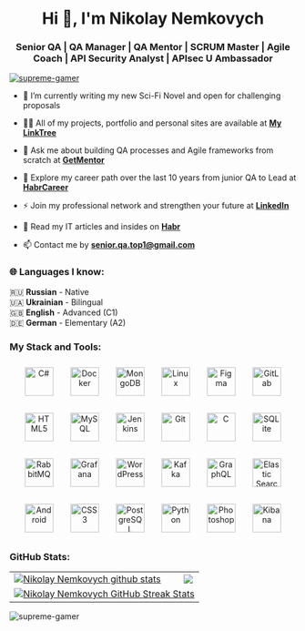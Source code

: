<h1 align="center">Hi 👋, I'm Nikolay Nemkovych</h1>
<h3 align="center">Senior QA | QA Manager | QA Mentor | SCRUM Master | Agile Coach | API Security Analyst | APIsec U Ambassador</h3>

<p align="left"> <a href="https://github.com/ryo-ma/github-profile-trophy"><img src="https://github-profile-trophy.vercel.app/?username=supreme-gamer" alt="supreme-gamer" /></a> </p>

- 🌱 I’m currently writing my new Sci-Fi Novel and open for challenging proposals

- 👨‍💻 All of my projects, portfolio and personal sites are available at **[My LinkTree]()**

- 💬 Ask me about building QA processes and Agile frameworks from scratch at **[GetMentor](https://getmentor.dev/mentor/nikolay-nemkovich-2996)**

- 📄 Explore my career path over the last 10 years from junior QA to Lead at **[HabrCareer](https://career.habr.com/senior-qa-top1/)**

- ⚡ Join my professional network and strengthen your future at **[LinkedIn](https://www.linkedin.com/in/nikolayn1988/)**

- 📝 Read my IT articles and insides on **[Habr](https://habr.com/ru/users/Korvin_Melarsky/)**

- 📫 Contact me by **senior.qa.top1@gmail.com**

<h3 align="left">🌐 Languages I know:</h3>
<p align="left">
  🇷🇺 <strong>Russian</strong> - Native<br>
  🇺🇦 <strong>Ukrainian</strong> - Bilingual<br>
  🇬🇧 <strong>English</strong> - Advanced (C1)<br>
  🇩🇪 <strong>German</strong> - Elementary (A2)<br>
</p>

<h3 align="left">My Stack and Tools: </h3>

<div align="center">
  <div style="display: flex; flex-wrap: wrap; justify-content: center; gap: 10px; margin-bottom: 10px;">
    <a href="https://docs.microsoft.com/en-us/dotnet/csharp/" target="_blank"><img style="margin: 10px" src="https://profilinator.rishav.dev/skills-assets/csharp-original.svg" alt="C#" height="50" /></a>
    <a href="https://www.docker.com/" target="_blank"><img style="margin: 10px" src="https://profilinator.rishav.dev/skills-assets/docker-original-wordmark.svg" alt="Docker" height="50" /></a>
    <a href="https://www.mongodb.com/" target="_blank"><img style="margin: 10px" src="https://profilinator.rishav.dev/skills-assets/mongodb-original-wordmark.svg" alt="MongoDB" height="50" /></a>
    <a href="https://www.linux.org/" target="_blank"><img style="margin: 10px" src="https://profilinator.rishav.dev/skills-assets/linux-original.svg" alt="Linux" height="50" /></a>
    <a href="https://www.figma.com/" target="_blank"><img style="margin: 10px" src="https://profilinator.rishav.dev/skills-assets/figma-icon.svg" alt="Figma" height="50" /></a>
    <a href="https://about.gitlab.com/" target="_blank"><img style="margin: 10px" src="https://profilinator.rishav.dev/skills-assets/gitlab.svg" alt="GitLab" height="50" /></a>
    <a href="https://en.wikipedia.org/wiki/HTML5" target="_blank"><img style="margin: 10px" src="https://profilinator.rishav.dev/skills-assets/html5-original-wordmark.svg" alt="HTML5" height="50" /></a>
    <a href="https://www.mysql.com/" target="_blank"><img style="margin: 10px" src="https://profilinator.rishav.dev/skills-assets/mysql-original-wordmark.svg" alt="MySQL" height="50" /></a>
    <a href="https://www.jenkins.io/" target="_blank"><img style="margin: 10px" src="https://profilinator.rishav.dev/skills-assets/jenkins-icon.svg" alt="Jenkins" height="50" /></a>
    <a href="https://github.com/" target="_blank"><img style="margin: 10px" src="https://profilinator.rishav.dev/skills-assets/git-scm-icon.svg" alt="Git" height="50" /></a>
    <a href="https://www.cprogramming.com/" target="_blank"><img style="margin: 10px" src="https://profilinator.rishav.dev/skills-assets/c-original.svg" alt="C" height="50" /></a>  
    <a href="https://www.sqlite.org/" target="_blank"><img style="margin: 10px" src="https://www.vectorlogo.zone/logos/sqlite/sqlite-icon.svg" alt="SQLite" height="50" /></a>
  </div>
  
  <div style="display: flex; flex-wrap: wrap; justify-content: center; gap: 10px;">
    <a href="https://www.rabbitmq.com/" target="_blank"><img style="margin: 10px" src="https://profilinator.rishav.dev/skills-assets/rabbitmq-icon.svg" alt="RabbitMQ" height="50" /></a>
    <a href="https://grafana.com/" target="_blank"><img style="margin: 10px" src="https://profilinator.rishav.dev/skills-assets/grafana.png" alt="Grafana" height="50" /></a>
    <a href="https://wordpress.com/" target="_blank"><img style="margin: 10px" src="https://profilinator.rishav.dev/skills-assets/wordpress.png" alt="WordPress" height="50" /></a>
    <a href="https://kafka.apache.org/" target="_blank"><img style="margin: 10px" src="https://profilinator.rishav.dev/skills-assets/apache_kafka-icon.svg" alt="Kafka" height="50" /></a>
    <a href="https://graphql.org/" target="_blank"><img style="margin: 10px" src="https://profilinator.rishav.dev/skills-assets/graphql.png" alt="GraphQL" height="50" /></a>
    <a href="https://www.elastic.co/" target="_blank"><img style="margin: 10px" src="https://profilinator.rishav.dev/skills-assets/elasticsearch.png" alt="Elastic Search" height="50" /></a>
    <a href="https://www.android.com/intl/en_in/" target="_blank"><img style="margin: 10px" src="https://profilinator.rishav.dev/skills-assets/android-original-wordmark.svg" alt="Android" height="50" /></a>
    <a href="https://www.w3schools.com/css/" target="_blank"><img style="margin: 10px" src="https://profilinator.rishav.dev/skills-assets/css3-original-wordmark.svg" alt="CSS3" height="50" /></a>
    <a href="https://www.postgresql.org/" target="_blank"><img style="margin: 10px" src="https://profilinator.rishav.dev/skills-assets/postgresql-original-wordmark.svg" alt="PostgreSQL" height="50" /></a>
    <a href="https://www.python.org/" target="_blank"><img style="margin: 10px" src="https://profilinator.rishav.dev/skills-assets/python-original.svg" alt="Python" height="50" /></a>
    <a href="https://www.adobe.com/in/products/photoshop.html" target="_blank"><img style="margin: 10px" src="https://profilinator.rishav.dev/skills-assets/photoshop-plain.svg" alt="Photoshop" height="50" /></a>
    <a href="https://www.elastic.co/kibana/" target="_blank"><img style="margin: 10px" src="https://profilinator.rishav.dev/skills-assets/kibana.png" alt="Kibana" height="50" /></a>
  </div>
</div>

<h3 align="left">GitHub Stats: </h3>

<table align="center">
  <tr>
  <td>
  <a href="https://github.com/supreme-gamer/github-readme-stats"><img align="center" src="https://github-readme-stats.vercel.app/api?username=supreme-gamer&theme=default&include_all_commits=false&count_private=false&hide_border=true" alt="Nikolay Nemkovych github stats" /></a>
  </td>
  <td>
  <a href="https://github.com/supreme-gamer/github-readme-stats"><img align="center" src="https://github-readme-stats.vercel.app/api/top-langs/?username=supreme-gamer&theme=default&hide_border=true&include_all_commits=true&count_private=true&layout=compact" /></a>
  </td>
  </tr>
  <tr>
  <td colspan=2 align="center">
  <a href="https://git.io/streak-stats"> <img src="https://nirzak-streak-stats.vercel.app/?user=supreme-gamer&theme=default&hide_border=true&currStreakLabel=000000&date_format=j%20M%5B%20Y%5D" alt="Nikolay Nemkovych GitHub Streak Stats" /> </a>
  </td>
  </tr>
</table>

<p align="left"> <img src="https://komarev.com/ghpvc/?username=supreme-gamer&label=Profile%20views&color=0e75b6&style=flat" alt="supreme-gamer" /> </p>
